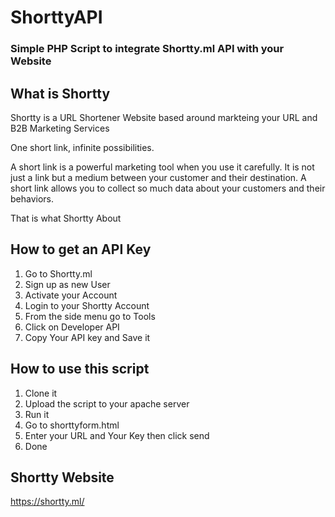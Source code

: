# ShorttyAPI
### Simple PHP Script to integrate Shortty.ml API with your Website

## What is Shortty
Shortty is a URL Shortener Website based around markteing your URL and B2B Marketing Services

 One short link, infinite possibilities.
 
A short link is a powerful marketing tool when you use it carefully. It is not just a link but a medium between your customer and their destination. A short link allows you to collect so much data about your customers and their behaviors.

That is what Shortty About

## How to get an API Key
1. Go to Shortty.ml
2. Sign up as new User
3. Activate your Account
4. Login to your Shortty Account
5. From the side menu go to Tools
6. Click on Developer API
7. Copy Your API key and Save it

## How to use this script
1. Clone it 
2. Upload the script to your apache server
3. Run it
4. Go to shorttyform.html
5. Enter your URL and Your Key then click send
6. Done

## Shortty Website
https://shortty.ml/
